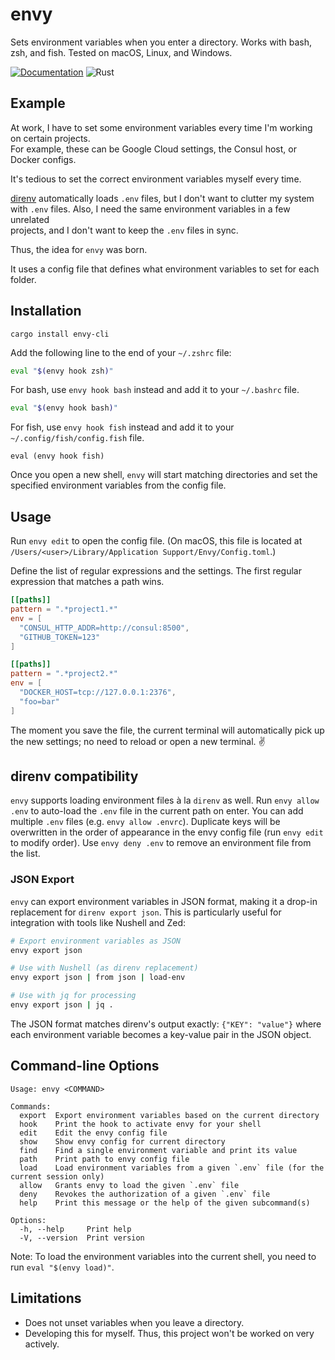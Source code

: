 # envy

Sets environment variables when you enter a directory.
Works with bash, zsh, and fish.
Tested on macOS, Linux, and Windows.

[![Documentation](https://docs.rs/envy-cli/badge.svg)](https://docs.rs/envy-cli/)
![Rust](https://github.com/mre/envy/workflows/Rust/badge.svg)

## Example

At work, I have to set some environment variables every time I'm working on certain projects.  
For example, these can be Google Cloud settings, the Consul host, or Docker configs.

It's tedious to set the correct environment variables myself every time.

[direnv] automatically loads `.env` files, but I don't want to clutter my system  
with `.env` files. Also, I need the same environment variables in a few unrelated  
projects, and I don't want to keep the `.env` files in sync.

Thus, the idea for `envy` was born.

It uses a config file that defines what environment variables to set for each folder.

## Installation

```
cargo install envy-cli
```

Add the following line to the end of your `~/.zshrc` file:

```zsh
eval "$(envy hook zsh)"
```

For bash, use `envy hook bash` instead and add it to your `~/.bashrc` file.

```bash
eval "$(envy hook bash)"
```

For fish, use `envy hook fish` instead and add it to your
`~/.config/fish/config.fish` file.

```fish
eval (envy hook fish)
```

Once you open a new shell, `envy` will start matching directories and set the
specified environment variables from the config file.

## Usage

Run `envy edit` to open the config file. (On macOS, this file is located at
`/Users/<user>/Library/Application Support/Envy/Config.toml`.)

Define the list of regular expressions and the settings.
The first regular expression that matches a path wins.

```toml
[[paths]]
pattern = ".*project1.*"
env = [
  "CONSUL_HTTP_ADDR=http://consul:8500",
  "GITHUB_TOKEN=123"
]

[[paths]]
pattern = ".*project2.*"
env = [
  "DOCKER_HOST=tcp://127.0.0.1:2376",
  "foo=bar"
]
```

The moment you save the file, the current terminal will automatically pick up
the new settings; no need to reload or open a new terminal. :v:

## direnv compatibility

`envy` supports loading environment files à la `direnv` as well. Run `envy allow
.env` to auto-load the `.env` file in the current path on enter. You can add
multiple `.env` files (e.g. `envy allow .envrc`). Duplicate keys will be
overwritten in the order of appearance in the envy config file (run `envy edit`
to modify order). Use `envy deny .env` to remove an environment file from the
list.

### JSON Export

`envy` can export environment variables in JSON format, making it a drop-in replacement for `direnv export json`. This is particularly useful for integration with tools like Nushell and Zed:

```bash
# Export environment variables as JSON
envy export json

# Use with Nushell (as direnv replacement)
envy export json | from json | load-env

# Use with jq for processing
envy export json | jq .
```

The JSON format matches direnv's output exactly: `{"KEY": "value"}` where each environment variable becomes a key-value pair in the JSON object.

## Command-line Options

```
Usage: envy <COMMAND>

Commands:
  export  Export environment variables based on the current directory
  hook    Print the hook to activate envy for your shell
  edit    Edit the envy config file
  show    Show envy config for current directory
  find    Find a single environment variable and print its value
  path    Print path to envy config file
  load    Load environment variables from a given `.env` file (for the current session only)
  allow   Grants envy to load the given `.env` file
  deny    Revokes the authorization of a given `.env` file
  help    Print this message or the help of the given subcommand(s)

Options:
  -h, --help     Print help
  -V, --version  Print version
```

Note: To load the environment variables into the current shell, you need to run `eval "$(envy load)"`.

## Limitations

- Does not unset variables when you leave a directory.
- Developing this for myself. Thus, this project won't be worked on very actively.

[direnv]: https://direnv.net/
